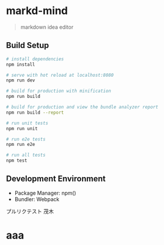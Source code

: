 # markd-mind

> markdown idea editor

## Build Setup

``` bash
# install dependencies
npm install

# serve with hot reload at localhost:8080
npm run dev

# build for production with minification
npm run build

# build for production and view the bundle analyzer report
npm run build --report

# run unit tests
npm run unit

# run e2e tests
npm run e2e

# run all tests
npm test
```

## Development Environment

* Package Manager: npm()
* Bundler: Webpack


プルリクテスト 茂木

# aaa
